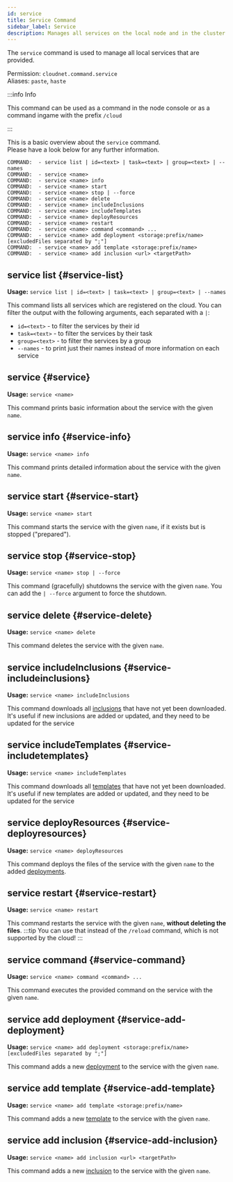 ```yaml
---
id: service
title: Service Command
sidebar_label: Service
description: Manages all services on the local node and in the cluster
---
```


The `service` command is used to manage all local services that are provided.

Permission: `cloudnet.command.service`  
Aliases: `paste`, `haste`

:::info Info

This command can be used as a command in the node console or as a command ingame with the prefix `/cloud`

:::

This is a basic overview about the `service` command.  
Please have a look below for any further information.

```
COMMAND:  - service list | id=<text> | task=<text> | group=<text> | --names
COMMAND:  - service <name>
COMMAND:  - service <name> info
COMMAND:  - service <name> start
COMMAND:  - service <name> stop | --force
COMMAND:  - service <name> delete
COMMAND:  - service <name> includeInclusions
COMMAND:  - service <name> includeTemplates
COMMAND:  - service <name> deployResources
COMMAND:  - service <name> restart
COMMAND:  - service <name> command <command> ...
COMMAND:  - service <name> add deployment <storage:prefix/name> [excludedFiles separated by ";"]
COMMAND:  - service <name> add template <storage:prefix/name>
COMMAND:  - service <name> add inclusion <url> <targetPath>
```

## service list {#service-list}

**Usage:** `service list | id=<text> | task=<text> | group=<text> | --names`

This command lists all services which are registered on the cloud. You can filter the output with the following arguments,
each separated with a `|`:

- `id=<text>` - to filter the services by their id
- `task=<text>` - to filter the services by their task
- `group=<text>` - to filter the services by a group
- `--names` - to print just their names instead of more information on each service

## service {#service}

**Usage:** `service <name>`

This command prints basic information about the service with the given `name`.

## service info {#service-info}

**Usage:** `service <name> info`

This command prints detailed information about the service with the given `name`.

## service start {#service-start}

**Usage:** `service <name> start`

This command starts the service with the given `name`, if it exists but is stopped ("prepared").

## service stop {#service-stop}

**Usage:** `service <name> stop | --force`

This command (gracefully) shutdowns the service with the given `name`. You can add the `| --force` argument to force the shutdown.

## service delete {#service-delete}

**Usage:** `service <name> delete`

This command deletes the service with the given `name`.

## service includeInclusions {#service-includeinclusions}

**Usage:** `service <name> includeInclusions`

This command downloads all [inclusions](../components/tasks.md#includes) that have not yet been downloaded.  
It's useful if new inclusions are added or updated, and they need to be updated for the service

## service includeTemplates {#service-includetemplates}

**Usage:** `service <name> includeTemplates`

This command downloads all [templates](../components/tasks.md#templates) that have not yet been downloaded.  
It's useful if new templates are added or updated, and they need to be updated for the service

## service deployResources {#service-deployresources}

**Usage:** `service <name> deployResources`

This command deploys the files of the service with the given `name` to the added
[deployments](../components/tasks.md#deployments).

## service restart {#service-restart}

**Usage:** `service <name> restart`

This command restarts the service with the given `name`, **without deleting the files**.
:::tip
You can use that instead of the `/reload` command, which is not supported by the cloud!
:::

## service command {#service-command}

**Usage:** `service <name> command <command> ...`

This command executes the provided command on the service with the given `name`.

## service add deployment {#service-add-deployment}

**Usage:** `service <name> add deployment <storage:prefix/name> [excludedFiles separated by ";"]`

This command adds a new [deployment](../components/tasks.md#deployments) to the service with the given `name`.

## service add template {#service-add-template}

**Usage:** `service <name> add template <storage:prefix/name>`

This command adds a new [template](../components/tasks.md#templates) to the service with the given `name`.

## service add inclusion {#service-add-inclusion}

**Usage:** `service <name> add inclusion <url> <targetPath>`

This command adds a new [inclusion](../components/tasks.md#includes) to the service with the given `name`.
